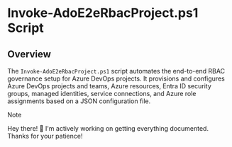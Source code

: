# Invoke-AdoE2eRbacProject.ps1 Script

## Overview

The `Invoke-AdoE2eRbacProject.ps1` script automates the end-to-end RBAC governance setup for Azure DevOps projects. It provisions and configures Azure DevOps projects and teams, Azure resources, Entra ID security groups, managed identities, service connections, and Azure role assignments based on a JSON configuration file.

> [!NOTE]
> Hey there! 👋 I'm actively working on getting everything documented. Thanks for your patience!

<!-- ## Script Metadata

- **Version**: 1.0
- **Author**: Martin Swinkels
- **Company**: MSc365.eu
- **License**: [MIT License](https://github.com/msc365/az-idp-toolbox/blob/main/LICENSE)
- **Tags**: Azure, IDP, Toolbox, Utilities, Security, Governance, DevOps, Platform, RBAC

## Dependencies

### PowerShell Modules
- **Required**: `MSc365.Idp.Toolbox` (loaded from local source)
- **External**: `Az`, `Microsoft.Graph.Authentication`, `Microsoft.Graph.Groups`, `Microsoft.Graph.Users`

### Azure Provider Registration
- Subscriptions must be registered with the `Microsoft.ManagedIdentity` resource provider

## Prerequisites

### Authentication Requirements

1. **Azure Connection**:
   ```powershell
   $azParams = @{
       TenantId = '<YOUR_TENANT_ID>'
       SubscriptionId = '<YOUR_SUBSCRIPTION_ID>'
   }
   Connect-AzAccount @azParams
   ```

2. **Microsoft Graph Connection**:
   ```powershell
   $mgParams = @{
       Scopes = @(
           'User.Read.All'
           'Group.ReadWrite.All'
           'RoleManagement.ReadWrite.Directory'
       ) -join ','
       NoWelcome = $true
   }
   Connect-MgGraph @mgParams
   ```

### Required Permissions

- **Azure**: Subscription Owner or Contributor with User Access Administrator
- **Entra ID**: Global Administrator or privileged role for group and role management
- **Azure DevOps**: Project Collection Administrator

## Parameters

| Parameter | Type | Required | Description |
|-----------|------|----------|-------------|
| `ConfigFilePath` | String | Yes | Absolute or relative path to the JSON configuration file |

## Functionality

### Core Operations

The script performs these operations in sequence for each project defined in the configuration:

#### 1. Project Management
- **Creates Azure DevOps project** if it doesn't exist
- **Configures project settings**: description, process template, source control, visibility
- **Updates default team name** to match project naming convention
- **Enables/disables project features**: boards, repos, pipelines, test plans, artifacts

#### 2. Resource Group Creation
- **Creates Azure resource groups** for each environment (prod, dev, etc.)
- **Applies standardized naming convention**: `rg-{prefix}-{project}-{environment}-{region}`
- **Assigns resource tags** defined in global configuration

#### 3. Entra ID Security Groups
- **Creates Entra ID security groups** with standardized naming: `sg-{prefix}-{project}-{group}`
- **Configures group properties**:
  - Mail-enabled: false
  - Security-enabled: true
  - Role-assignable: true
  - Visibility: Private
- **Implements 15-second synchronization wait** for Entra ID propagation

#### 4. Managed Identity Provisioning
- **Creates user-assigned managed identities** per environment
- **Naming convention**: `id-{prefix}-{project}-{environment}-{region}`
- **Associates with resource groups** and applies tags

#### 5. Service Connection Configuration
- **Creates Azure DevOps service connections** using Workload Identity Federation
- **Configures federated identity credentials** for OIDC trust
- **Sets appropriate scopes** (subscription or resource group level)
- **Enables secure, keyless authentication** from Azure DevOps to Azure

#### 6. Azure DevOps Group Membership
- **Assigns Entra ID security groups** to Azure DevOps built-in groups:
  - Project Administrators
  - Contributors
  - Readers
- **Enables SSO integration** between Entra ID and Azure DevOps

#### 7. Azure Role Assignments
- **Assigns Azure RBAC roles** to security groups and managed identities
- **Supports multiple object types**: Group, ServicePrincipal
- **Scopes assignments** to resource group level
- **Prevents duplicate role assignments**

#### 8. Team Management
- **Creates custom Azure DevOps teams** within projects
- **Configures team descriptions** and properties

### Naming Conventions

The script implements consistent naming patterns across all resources:

| Resource Type | Pattern | Example |
|---------------|---------|---------|
| Project | `{prefix}{separator}{name}` | `e2egov-avengers` |
| Resource Group | `rg{separator}{project}{separator}{env}-{region}` | `rg-e2egov-avengers-prd-weu` |
| Security Group | `sg{separator}{project}{separator}{group}` | `sg-e2egov-avengers-admins` |
| Managed Identity | `id{separator}{project}{separator}{env}-{region}` | `id-e2egov-avengers-prd-weu` |
| Service Connection | `rg{separator}{project}{separator}{env}-{region}` | `rg-e2egov-avengers-prd-weu` |

## Configuration File Structure

### Global Settings
```json
{
  "global": {
    "prefix": "e2egov",
    "nameSeparator": "-",
    "regions": {
      "westeurope": "weu",
      "northeurope": "neu"
    },
    "tags": {
      "public": "false",
      "service": "demo-e2e-gov",
      "iac": "bicep",
      "ci": "azure-pipelines"
    }
  }
}
```

### DevOps Organization
```json
{
  "devops": {
    "organization": "your-org-name"
  }
}
```

### Project Configuration
```json
{
  "projects": [
    {
      "name": "project-name",
      "description": "Project description",
      "process": "agile",
      "sourceControl": "git",
      "visibility": "private",
      "features": {
        "boards": "enabled",
        "repos": "enabled",
        "pipelines": "enabled",
        "testPlans": "disabled",
        "artifacts": "disabled"
      },
      "groups": [...],
      "teams": [...]
    }
  ]
}
```

### Group Configuration
```json
{
  "groups": [
    {
      "name": "admins",
      "description": "Administrator group",
      "environment": "prd",
      "location": "westeurope",
      "subscriptionId": "subscription-guid",
      "subscriptionName": "subscription-name",
      "groupMembership": ["Project Administrators"],
      "roleAssignments": [
        {
          "objectType": "ServicePrincipal",
          "definitionName": "Contributor",
          "scope": "prd"
        }
      ]
    }
  ]
}
```

## Usage Examples

### Basic Usage
```powershell
.\scripts\Invoke-Bootstrap.ps1 -ConfigFilePath '.\samples\bootstrapConfig1.json'
```

### With Verbose Output
```powershell
.\scripts\Invoke-Bootstrap.ps1 -ConfigFilePath '.\config\myproject.json' -Verbose
```

### Using Relative Path
```powershell
Set-Location 'C:\_git\platform\az-idp-toolbox'
.\scripts\Invoke-Bootstrap.ps1 -ConfigFilePath '.\samples\bootstrapConfig1.json'
```

## Return Value

Returns an array of PowerShell custom objects representing the created/configured projects, including:

- Project metadata (ID, name, description)
- Group configurations with associated Azure resources
- Team information
- Service connection details
- Resource group properties

## Error Handling

### Common Errors

1. **Configuration file not found**: Script validates file existence before processing
2. **Authentication failures**: Validates Microsoft Graph and Azure connectivity
3. **Permission errors**: Requires appropriate Azure and Entra ID permissions
4. **Resource conflicts**: Handles existing resources gracefully
5. **Network timeouts**: Implements retry logic for Azure operations

### Error Recovery

- **Idempotent operations**: Script can be re-run safely
- **Existing resource detection**: Skips creation if resources already exist
- **Partial failure handling**: Continues processing remaining items after individual failures
- **Detailed error reporting**: Provides specific error context and suggestions

## Performance Considerations

- **Parallel processing**: Creates multiple resources simultaneously where possible
- **Synchronization delays**: Implements 15-second wait for Entra ID group synchronization
- **Progress indicators**: Shows completion status for long-running operations
- **Resource validation**: Checks existence before creation to avoid unnecessary operations

## Security Considerations

- **Workload Identity Federation**: Uses OIDC instead of service principal secrets
- **Least privilege access**: Scopes service connections to specific resource groups
- **Role-based access**: Implements proper RBAC assignments
- **Secure group creation**: Creates private, role-assignable security groups
- **Credential management**: Avoids storing secrets in configuration files

## Troubleshooting

### Common Issues

1. **Script execution policy**: Ensure PowerShell execution policy allows script execution
2. **Module dependencies**: Verify all required modules are installed
3. **Authentication timeouts**: Re-authenticate if sessions expire
4. **Resource provider registration**: Ensure Microsoft.ManagedIdentity provider is registered
5. **Permission inheritance**: Allow time for permission propagation in Entra ID

### Validation Steps

1. Verify configuration file syntax using `ConvertFrom-Json`
2. Check authentication status for both Azure and Microsoft Graph
3. Validate subscription access and resource provider registration
4. Confirm Azure DevOps organization connectivity
5. Test permissions by creating test resources manually

## Related Documentation

- [Azure DevOps REST API](https://docs.microsoft.com/en-us/rest/api/azure/devops/)
- [Microsoft Graph API](https://docs.microsoft.com/en-us/graph/api/overview)
- [Azure Resource Manager](https://docs.microsoft.com/en-us/azure/azure-resource-manager/)
- [Workload Identity Federation](https://docs.microsoft.com/en-us/azure/active-directory/develop/workload-identity-federation)
- [Azure RBAC](https://docs.microsoft.com/en-us/azure/role-based-access-control/) -->
